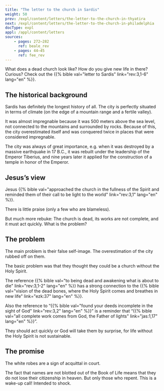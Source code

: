 ```yaml
---
title: "The letter to the church in Sardis"
weight: 50
prev: /expl/content/letters/the-letter-to-the-church-in-thyatira
next: /expl/content/letters/the-letter-to-the-church-in-philadelphia
docType: expl
appl: /appl/content/letters
sources: 
    - pages: 272–282
      ref: beale_rev
    - pages: 44–45
      ref: fee_rev
---
```


What does a dead church look like? How do you give new life in there? Curious? Check out the {{% bible val="letter to Sardis" link="rev:3,1-6" lang="en" %}}.

## The historical background

<a name="bf90"></a>
Sardis has definitely the longest history of all. The city is perfectly situated in terms of climate (on the edge of a mountain range and a fertile valley).

It was almost impregnable because it was 500 meters above the sea level, not connected to the mountains and surrounded by rocks. Because of this, the city overestimated itself and was conquered twice in places that were considered impregnable.

The city was always of great importance, e.g. when it was destroyed by a massive earthquake in 17 B.C., it was rebuilt under the leadership of the Emperor Tiberius, and nine years later it applied for the construction of a temple in honor of the Emperor.

## Jesus’s view

<a name="87a6"></a>
Jesus {{% bible val="approached the church in the fullness of the Spirit and reminded them of their call to be light to the world" link="rev:3,1" lang="en" %}}.

There is little praise (only a few who are blameless).

But much more rebuke: The church is dead, its works are not complete, and it must act quickly. What is the problem?

## The problem

<a name="8872"></a>
The main problem is their false self-image. The overestimation of the city rubbed off on them.

The basic problem was that they thought they could be a church without the Holy Spirit.

The reference {{% bible val="to being dead and awakening what is about to die" link="rev:3,1-2" lang="en" %}} has a strong connection to the {{% bible val="vision of the dead bones, where the Holy Spirit comes and breathes in new life" link="ezk:37" lang="en" %}}.

Also the reference to “{{% bible val="found your deeds incomplete in the sight of God" link="rev:3,2" lang="en" %}}” is a reminder that “{{% bible val="all complete work comes from God, the Father of lights" link="jas:1,17" lang="en" %}}”.

They should act quickly or God will take them by surprise, for life without the Holy Spirit is not sustainable.

## The promise

<a name="a7e5"></a>
The white robes are a sign of acquittal in court.

The fact that names are not blotted out of the Book of Life means that they do not lose their citizenship in heaven. But only those who repent. This is a wake-up call! Intended to shock.
